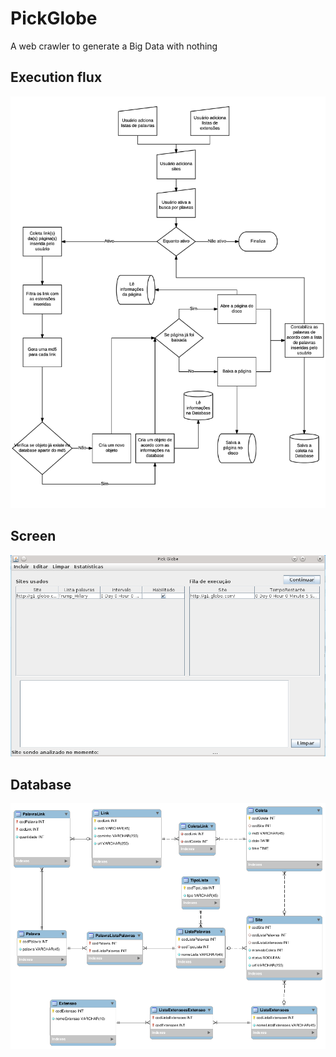 # PickGlobe
A web crawler to generate a Big Data with nothing

## Execution flux

![Alt text](img/Fluxo.png?raw=true "Title")

## Screen

![Alt text](img/Tela.png?raw=true "Title")

## Database

![Alt text](img/Database.png?raw=true "Title")

